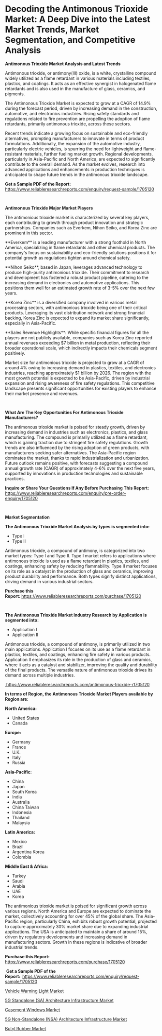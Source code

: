 <p><h1>Decoding the Antimonous Trioxide Market: A Deep Dive into the Latest Market Trends, Market Segmentation, and Competitive Analysis</h1></p><p><strong>Antimonous Trioxide Market Analysis and Latest Trends</strong></p>
<p><p>Antimonous trioxide, or antimony(III) oxide, is a white, crystalline compound widely utilized as a flame retardant in various materials including textiles, plastics, and coatings. It acts as an effective synergist in halogenated flame retardants and is also used in the manufacture of glass, ceramics, and pigments.</p><p>The Antimonous Trioxide Market is expected to grow at a CAGR of 14.9% during the forecast period, driven by increasing demand in the construction, automotive, and electronics industries. Rising safety standards and regulations related to fire prevention are propelling the adoption of flame retardants, primarily antimonous trioxide, across these sectors. </p><p>Recent trends indicate a growing focus on sustainable and eco-friendly alternatives, prompting manufacturers to innovate in terms of product formulations. Additionally, the expansion of the automotive industry, particularly electric vehicles, is spurring the need for lightweight and flame-resistant materials, further fueling market growth. Regional developments, particularly in Asia-Pacific and North America, are expected to significantly contribute to the overall demand. As the market evolves, research into advanced applications and enhancements in production techniques is anticipated to shape future trends in the antimonous trioxide landscape.</p></p>
<p><strong>Get a Sample PDF of the Report:&nbsp;</strong> <a href="https://www.reliableresearchreports.com/enquiry/request-sample/1705120?utm_campaign=9&utm_medium=2&utm_source=Github&utm_content=ia&utm_term=21102024&utm_id=antimonous-trioxide">https://www.reliableresearchreports.com/enquiry/request-sample/1705120</a></p>
<p>&nbsp;</p>
<p><strong>Antimonous Trioxide Major Market Players</strong></p>
<p><p>The antimonious trioxide market is characterized by several key players, each contributing to growth through product innovation and strategic partnerships. Companies such as Everkem, Nihon Seiko, and Korea Zinc are prominent in this sector.</p><p>**Everkem** is a leading manufacturer with a strong foothold in North America, specializing in flame retardants and other chemical products. The company's focus on sustainability and eco-friendly solutions positions it for potential growth as regulations tighten around chemical safety. </p><p>**Nihon Seiko**, based in Japan, leverages advanced technology to produce high-purity antimonious trioxide. Their commitment to research and development has fostered a robust product pipeline, catering to the increasing demand in electronics and automotive applications. This positions them well for an estimated growth rate of 3-5% over the next few years.</p><p>**Korea Zinc** is a diversified company involved in various metal processing sectors, with antimonious trioxide being one of their critical products. Leveraging its vast distribution network and strong financial backing, Korea Zinc is expected to expand its market share significantly, especially in Asia-Pacific.</p><p>**Sales Revenue Highlights**: While specific financial figures for all the players are not publicly available, companies such as Korea Zinc reported annual revenues exceeding $7 billion in metal production, reflecting their broader operational scale, which indirectly impacts their chemicals segment positively.</p><p>Market size for antimonious trioxide is projected to grow at a CAGR of around 4% owing to increasing demand in plastics, textiles, and electronics industries, reaching approximately $1 billion by 2026. The region with the most growth potential is expected to be Asia-Pacific, driven by industrial expansion and rising awareness of fire safety regulations. This competitive landscape presents significant opportunities for existing players to enhance their market presence and revenues.</p></p>
<p>&nbsp;</p>
<p><strong>What Are The Key Opportunities For Antimonous Trioxide Manufacturers?</strong></p>
<p><p>The antimonous trioxide market is poised for steady growth, driven by increasing demand in industries such as electronics, plastics, and glass manufacturing. The compound is primarily utilized as a flame retardant, which is gaining traction due to stringent fire safety regulations. Growth trends are also influenced by the rising adoption of green products, with manufacturers seeking safer alternatives. The Asia-Pacific region dominates the market, thanks to rapid industrialization and urbanization. Future outlook remains positive, with forecasts suggesting a compound annual growth rate (CAGR) of approximately 4-6% over the next five years, supported by innovations in production technologies and sustainable practices.</p></p>
<p><strong>Inquire or Share Your Questions If Any Before Purchasing This Report:</strong> <a href="https://www.reliableresearchreports.com/enquiry/pre-order-enquiry/1705120?utm_campaign=9&utm_medium=2&utm_source=Github&utm_content=ia&utm_term=21102024&utm_id=antimonous-trioxide">https://www.reliableresearchreports.com/enquiry/pre-order-enquiry/1705120</a></p>
<p>&nbsp;</p>
<p><strong>Market Segmentation</strong></p>
<p><strong>The Antimonous Trioxide Market Analysis by types is segmented into:</strong></p>
<p><ul><li>Type I</li><li>Type II</li></ul></p>
<p><p>Antimonous trioxide, a compound of antimony, is categorized into two market types: Type I and Type II. Type I market refers to applications where antimonous trioxide is used as a flame retardant in plastics, textiles, and coatings, enhancing safety by reducing flammability. Type II market focuses on its role as a catalyst in the production of glass and ceramics, improving product durability and performance. Both types signify distinct applications, driving demand in various industrial sectors.</p></p>
<p><strong>Purchase this Report:&nbsp;</strong><a href="https://www.reliableresearchreports.com/purchase/1705120?utm_campaign=9&utm_medium=2&utm_source=Github&utm_content=ia&utm_term=21102024&utm_id=antimonous-trioxide">https://www.reliableresearchreports.com/purchase/1705120</a></p>
<p>&nbsp;</p>
<p><strong>The Antimonous Trioxide Market Industry Research by Application is segmented into:</strong></p>
<p><ul><li>Application I</li><li>Application II</li></ul></p>
<p><p>Antimonous trioxide, a compound of antimony, is primarily utilized in two main applications. Application I focuses on its use as a flame retardant in plastics, textiles, and coatings, enhancing fire safety in various products. Application II emphasizes its role in the production of glass and ceramics, where it acts as a catalyst and stabilizer, improving the quality and durability of the final products. The versatile nature of antimonous trioxide drives its demand across multiple industries.</p></p>
<p><a href="https://www.reliableresearchreports.com/antimonous-trioxide-r1705120?utm_campaign=9&utm_medium=2&utm_source=Github&utm_content=ia&utm_term=21102024&utm_id=antimonous-trioxide">&nbsp;https://www.reliableresearchreports.com/antimonous-trioxide-r1705120</a></p>
<p><strong>In terms of Region, the Antimonous Trioxide Market Players available by Region are:</strong></p>
<p>
    <p> <strong> North America: </strong>
        <ul>
            <li>United States</li>
            <li>Canada</li>
        </ul>
        </p> 
    <p> <strong> Europe: </strong>
        <ul>
            <li>Germany</li>
            <li>France</li>
            <li>U.K.</li>
            <li>Italy</li>
            <li>Russia</li>
        </ul>
        </p> 
    <p> <strong> Asia-Pacific: </strong>
        <ul>
            <li>China</li>
            <li>Japan</li>
            <li>South Korea</li>
            <li>India</li>
            <li>Australia</li>
            <li>China Taiwan</li>
            <li>Indonesia</li>
            <li>Thailand</li>
            <li>Malaysia</li>
        </ul>
        </p> 
    <p> <strong> Latin America: </strong>
        <ul>
            <li>Mexico</li>
            <li>Brazil</li>
            <li>Argentina Korea</li>
            <li>Colombia</li>
        </ul>
        </p> 
    <p> <strong> Middle East & Africa: </strong>
        <ul>
            <li>Turkey</li>
            <li>Saudi</li>
            <li>Arabia</li>
            <li>UAE</li>
            <li>Korea</li>
        </ul>
    </p>
    </p>
<p><p>The antimonious trioxide market is poised for significant growth across various regions. North America and Europe are expected to dominate the market, collectively accounting for over 45% of the global share. The Asia-Pacific region, particularly China, exhibits robust growth potential, projected to capture approximately 30% market share due to expanding industrial applications. The USA is anticipated to maintain a share of around 15%, driven by regulatory developments and increasing demand in manufacturing sectors. Growth in these regions is indicative of broader industrial trends.</p></p>
<p><strong>Purchase this Report: </strong><a href="https://www.reliableresearchreports.com/purchase/1705120?utm_campaign=9&utm_medium=2&utm_source=Github&utm_content=ia&utm_term=21102024&utm_id=antimonous-trioxide">https://www.reliableresearchreports.com/purchase/1705120</a></p>
<p>&nbsp;<strong>Get a Sample PDF of the Report:&nbsp;&nbsp;</strong><a href="https://www.reliableresearchreports.com/enquiry/request-sample/1705120?utm_campaign=9&utm_medium=2&utm_source=Github&utm_content=ia&utm_term=21102024&utm_id=antimonous-trioxide">https://www.reliableresearchreports.com/enquiry/request-sample/1705120</a></p>
<p><strong></strong></p>
<p><p><a href="https://github.com/Annahawkins697/Market-Research-Report-List-1/blob/main/vehicle-warning-light-market.md?utm_campaign=9&utm_medium=2&utm_source=Github&utm_content=ia&utm_term=21102024&utm_id=antimonous-trioxide">Vehicle Warning Light Market</a></p><p><a href="https://www.linkedin.com/pulse/global-5g-standalone-sa-architecture-infrastructure-market-hhymf?utm_campaign=9&utm_medium=2&utm_source=Github&utm_content=ia&utm_term=21102024&utm_id=antimonous-trioxide">5G Standalone (SA) Architecture Infrastructure Market</a></p><p><a href="https://github.com/MCGEE-CRANECaitlyn/Market-Research-Report-List-1/blob/main/casement-windows-market.md?utm_campaign=9&utm_medium=2&utm_source=Github&utm_content=ia&utm_term=21102024&utm_id=antimonous-trioxide">Casement Windows Market</a></p><p><a href="https://www.linkedin.com/pulse/global-5g-non-standalone-nsa-architecture-infrastructure-market-plwtf?utm_campaign=9&utm_medium=2&utm_source=Github&utm_content=ia&utm_term=21102024&utm_id=antimonous-trioxide">5G Non-Standalone (NSA) Architecture Infrastructure Market</a></p><p><a href="https://medium.com/@fr33uziola/butyl-rubber-sector-surge-4-2-growth-roadmap-to-2031-1c787e12486d?utm_campaign=9&utm_medium=2&utm_source=Github&utm_content=ia&utm_term=21102024&utm_id=antimonous-trioxide">Butyl Rubber Market</a></p></p>